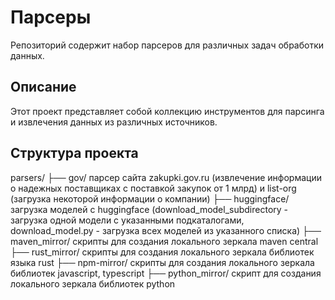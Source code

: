 # Парсеры

Репозиторий содержит набор парсеров для различных задач обработки данных.

## Описание

Этот проект представляет собой коллекцию инструментов для парсинга и извлечения данных из различных источников.

## Структура проекта

parsers/
├── gov/ парсер сайта zakupki.gov.ru (извлечение информации о надежных поставщиках с поставкой закупок от 1 млрд) и list-org (загрузка некоторой информации о компании)
├── huggingface/ загрузка моделей с huggingface (download_model_subdirectory - загрузка одной модели с указанными подкаталогами, download_model.py - загрузка всех моделей из указанного списка)
├── maven_mirror/ скрипты для создания локального зеркала maven central
├── rust_mirror/ скрипты для создания локального зеркала библиотек языка rust
├── npm-mirror/ скрипты для создания локального зеркала библиотек javascript, typescript
├── python_mirror/ скрипт для создания локального зеркала библиотек python
